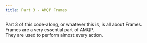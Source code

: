 ```yaml
---
title: Part 3 - AMQP Frames
---
```


Part 3 of this code-along, or whatever this is, is all about Frames.  
Frames are a very essential part of AMQP.  
They are used to perform almost every action.  
